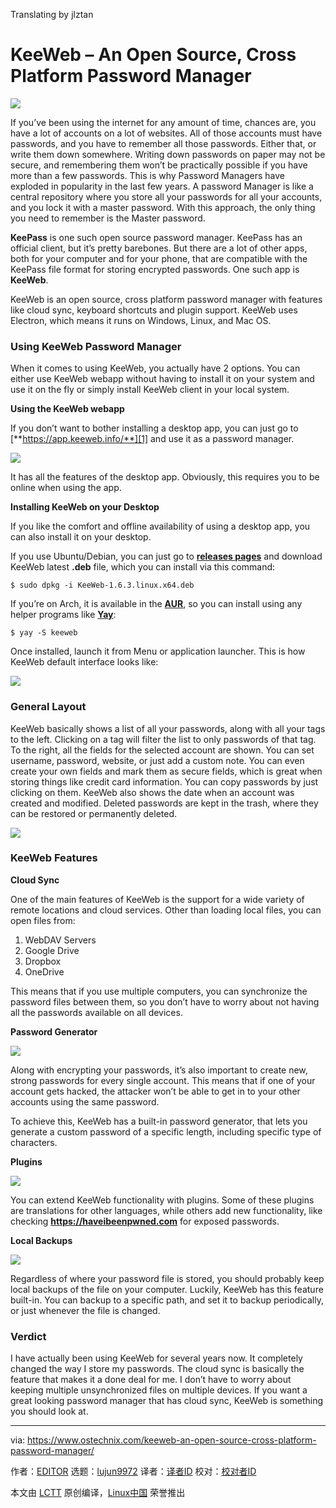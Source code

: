 Translating by jlztan

KeeWeb – An Open Source, Cross Platform Password Manager
======

![](https://www.ostechnix.com/wp-content/uploads/2018/10/keeweb-720x340.png)

If you’ve been using the internet for any amount of time, chances are, you have a lot of accounts on a lot of websites. All of those accounts must have passwords, and you have to remember all those passwords. Either that, or write them down somewhere. Writing down passwords on paper may not be secure, and remembering them won’t be practically possible if you have more than a few passwords. This is why Password Managers have exploded in popularity in the last few years. A password Manager is like a central repository where you store all your passwords for all your accounts, and you lock it with a master password. With this approach, the only thing you need to remember is the Master password.

**KeePass** is one such open source password manager. KeePass has an official client, but it’s pretty barebones. But there are a lot of other apps, both for your computer and for your phone, that are compatible with the KeePass file format for storing encrypted passwords. One such app is **KeeWeb**.

KeeWeb is an open source, cross platform password manager with features like cloud sync, keyboard shortcuts and plugin support. KeeWeb uses Electron, which means it runs on Windows, Linux, and Mac OS.

### Using KeeWeb Password Manager

When it comes to using KeeWeb, you actually have 2 options. You can either use KeeWeb webapp without having to install it on your system and use it on the fly or simply install KeeWeb client in your local system.

**Using the KeeWeb webapp**

If you don’t want to bother installing a desktop app, you can just go to [**https://app.keeweb.info/**][1] and use it as a password manager.

![](https://www.ostechnix.com/wp-content/uploads/2018/10/KeeWeb-webapp.png)

It has all the features of the desktop app. Obviously, this requires you to be online when using the app.

**Installing KeeWeb on your Desktop**

If you like the comfort and offline availability of using a desktop app, you can also install it on your desktop.

If you use Ubuntu/Debian, you can just go to [**releases pages**][2] and download KeeWeb latest **.deb** file, which you can install via this command:

```
$ sudo dpkg -i KeeWeb-1.6.3.linux.x64.deb

```

If you’re on Arch, it is available in the [**AUR**][3], so you can install using any helper programs like [**Yay**][4]:

```
$ yay -S keeweb

```

Once installed, launch it from Menu or application launcher. This is how KeeWeb default interface looks like:

![](https://www.ostechnix.com/wp-content/uploads/2018/10/KeeWeb-desktop-client.png)

### General Layout

KeeWeb basically shows a list of all your passwords, along with all your tags to the left. Clicking on a tag will filter the list to only passwords of that tag. To the right, all the fields for the selected account are shown. You can set username, password, website, or just add a custom note. You can even create your own fields and mark them as secure fields, which is great when storing things like credit card information. You can copy passwords by just clicking on them. KeeWeb also shows the date when an account was created and modified. Deleted passwords are kept in the trash, where they can be restored or permanently deleted.

![](https://www.ostechnix.com/wp-content/uploads/2018/10/KeeWeb-general-layout.png)

### KeeWeb Features

**Cloud Sync**

One of the main features of KeeWeb is the support for a wide variety of remote locations and cloud services.
Other than loading local files, you can open files from:

  1. WebDAV Servers
  2. Google Drive
  3. Dropbox
  4. OneDrive



This means that if you use multiple computers, you can synchronize the password files between them, so you don’t have to worry about not having all the passwords available on all devices.

**Password Generator**

![](https://www.ostechnix.com/wp-content/uploads/2018/10/KeeWeb-password-generator.png)

Along with encrypting your passwords, it’s also important to create new, strong passwords for every single account. This means that if one of your account gets hacked, the attacker won’t be able to get in to your other accounts using the same password.

To achieve this, KeeWeb has a built-in password generator, that lets you generate a custom password of a specific length, including specific type of characters.

**Plugins**

![](https://www.ostechnix.com/wp-content/uploads/2018/10/KeeWeb-plugins.png)

You can extend KeeWeb functionality with plugins. Some of these plugins are translations for other languages, while others add new functionality, like checking **<https://haveibeenpwned.com>** for exposed passwords.

**Local Backups**

![](https://www.ostechnix.com/wp-content/uploads/2018/10/KeeWeb-backup.png)

Regardless of where your password file is stored, you should probably keep local backups of the file on your computer. Luckily, KeeWeb has this feature built-in. You can backup to a specific path, and set it to backup periodically, or just whenever the file is changed.


### Verdict

I have actually been using KeeWeb for several years now. It completely changed the way I store my passwords. The cloud sync is basically the feature that makes it a done deal for me. I don’t have to worry about keeping multiple unsynchronized files on multiple devices. If you want a great looking password manager that has cloud sync, KeeWeb is something you should look at.



--------------------------------------------------------------------------------

via: https://www.ostechnix.com/keeweb-an-open-source-cross-platform-password-manager/

作者：[EDITOR][a]
选题：[lujun9972](https://github.com/lujun9972)
译者：[译者ID](https://github.com/译者ID)
校对：[校对者ID](https://github.com/校对者ID)

本文由 [LCTT](https://github.com/LCTT/TranslateProject) 原创编译，[Linux中国](https://linux.cn/) 荣誉推出

[a]: https://www.ostechnix.com/author/editor/
[1]: https://app.keeweb.info/
[2]: https://github.com/keeweb/keeweb/releases/latest
[3]: https://aur.archlinux.org/packages/keeweb/
[4]: https://www.ostechnix.com/yay-found-yet-another-reliable-aur-helper/
